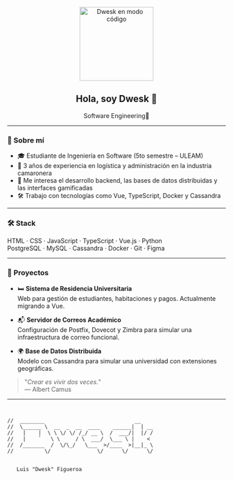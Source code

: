 <p align="center">
  <img src="./dwesk.gif" width="170" alt="Dwesk en modo código">
</p>

<h2 align="center">Hola, soy Dwesk 👋</h2>
<p align="center">Software Engineering🧩</p>

---

### 🧠 Sobre mí

- 🎓 Estudiante de Ingeniería en Software (5to semestre – ULEAM)
- 🦐 3 años de experiencia en logística y administración en la industria camaronera
- 🧩 Me interesa el desarrollo backend, las bases de datos distribuidas y las interfaces gamificadas
- 🛠️ Trabajo con tecnologías como Vue, TypeScript, Docker y Cassandra

---

### 🛠️ Stack

HTML · CSS · JavaScript · TypeScript · Vue.js · Python  
PostgreSQL · MySQL · Cassandra · Docker · Git · Figma

---

### 📁 Proyectos

- 🛏️ **Sistema de Residencia Universitaria**  
  Web para gestión de estudiantes, habitaciones y pagos. Actualmente migrando a Vue.

- 📬 **Servidor de Correos Académico**  
  Configuración de Postfix, Dovecot y Zimbra para simular una infraestructura de correo funcional.

- 🌍 **Base de Datos Distribuida**  
  Modelo con Cassandra para simular una universidad con extensiones geográficas.


> "_Crear es vivir dos veces._"  
> — Albert Camus

---

```text


//  ________                             __    
//  \______ \  __  _  __  ____    ______|  | __
//   |    |  \ \ \/ \/ /_/ __ \  /  ___/|  |/ /
//   |    `   \ \     / \  ___/  \___ \ |    < 
//  /_______  /  \/\_/   \___  >/____  >|__|_ \
//          \/               \/      \/      \/


   Luis "Dwesk" Figueroa
